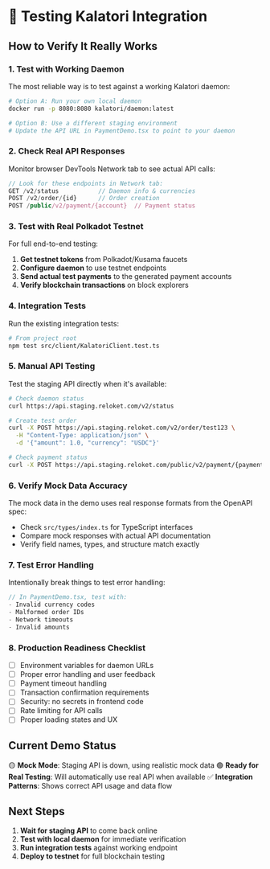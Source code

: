 # 🧪 Testing Kalatori Integration

## How to Verify It Really Works

### 1. **Test with Working Daemon**

The most reliable way is to test against a working Kalatori daemon:

```bash
# Option A: Run your own local daemon
docker run -p 8080:8080 kalatori/daemon:latest

# Option B: Use a different staging environment
# Update the API URL in PaymentDemo.tsx to point to your daemon
```

### 2. **Check Real API Responses**

Monitor browser DevTools Network tab to see actual API calls:

```javascript
// Look for these endpoints in Network tab:
GET /v2/status           // Daemon info & currencies
POST /v2/order/{id}      // Order creation  
POST /public/v2/payment/{account}  // Payment status
```

### 3. **Test with Real Polkadot Testnet**

For full end-to-end testing:

1. **Get testnet tokens** from Polkadot/Kusama faucets
2. **Configure daemon** to use testnet endpoints
3. **Send actual test payments** to the generated payment accounts
4. **Verify blockchain transactions** on block explorers

### 4. **Integration Tests**

Run the existing integration tests:

```bash
# From project root
npm test src/client/KalatoriClient.test.ts
```

### 5. **Manual API Testing**

Test the staging API directly when it's available:

```bash
# Check daemon status
curl https://api.staging.reloket.com/v2/status

# Create test order
curl -X POST https://api.staging.reloket.com/v2/order/test123 \
  -H "Content-Type: application/json" \
  -d '{"amount": 1.0, "currency": "USDC"}'

# Check payment status
curl -X POST https://api.staging.reloket.com/public/v2/payment/{payment_account}
```

### 6. **Verify Mock Data Accuracy**

The mock data in the demo uses real response formats from the OpenAPI spec:

- Check `src/types/index.ts` for TypeScript interfaces
- Compare mock responses with actual API documentation
- Verify field names, types, and structure match exactly

### 7. **Test Error Handling**

Intentionally break things to test error handling:

```javascript
// In PaymentDemo.tsx, test with:
- Invalid currency codes
- Malformed order IDs  
- Network timeouts
- Invalid amounts
```

### 8. **Production Readiness Checklist**

- [ ] Environment variables for daemon URLs
- [ ] Proper error handling and user feedback
- [ ] Payment timeout handling
- [ ] Transaction confirmation requirements
- [ ] Security: no secrets in frontend code
- [ ] Rate limiting for API calls
- [ ] Proper loading states and UX

## Current Demo Status

🟡 **Mock Mode**: Staging API is down, using realistic mock data
🟢 **Ready for Real Testing**: Will automatically use real API when available
✅ **Integration Patterns**: Shows correct API usage and data flow

## Next Steps

1. **Wait for staging API** to come back online
2. **Test with local daemon** for immediate verification  
3. **Run integration tests** against working endpoint
4. **Deploy to testnet** for full blockchain testing